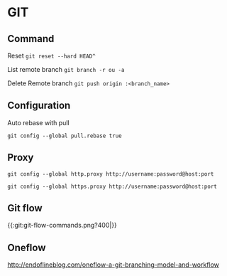 # GIT

## Command

Reset
`git reset --hard HEAD^`

List remote branch
`git branch -r ou -a`

Delete Remote branch
`git push origin :<branch_name>`


## Configuration

Auto rebase with pull

`git config --global pull.rebase true`

## Proxy

`git config --global http.proxy http://username:password@host:port`

`git config --global https.proxy http://username:password@host:port`

## Git flow

{{:git:git-flow-commands.png?400|}}

## Oneflow

http://endoflineblog.com/oneflow-a-git-branching-model-and-workflow
